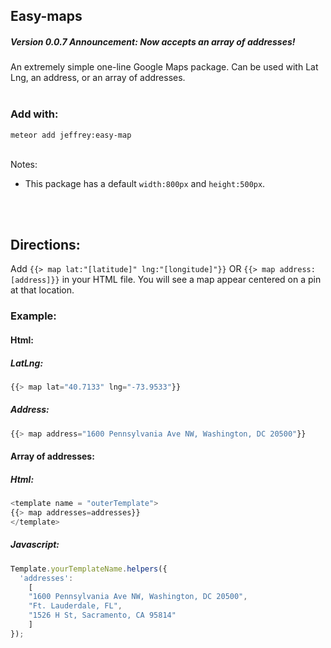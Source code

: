 ## Easy-maps

##### Version 0.0.7 Announcement: Now accepts an array of addresses!

An extremely simple one-line Google Maps package. Can be used with Lat Lng, an address, or an array of addresses.<br><br>


### Add with:
```
meteor add jeffrey:easy-map
```


<br>
Notes:<br>

* This package has a default `width:800px` and `height:500px`.

<br><br>

## Directions:
Add
```{{> map lat:"[latitude]" lng:"[longitude]"}}``` OR ```{{> map address: [address]}}``` in your HTML file. You will see a map appear centered on a pin at that location.

### Example:
#### Html:
##### LatLng:
```javascript
{{> map lat="40.7133" lng="-73.9533"}}
```
##### Address:
```javascript
{{> map address="1600 Pennsylvania Ave NW, Washington, DC 20500"}}
```

#### Array of addresses:
##### Html:
```javascript
<template name = "outerTemplate">
{{> map addresses=addresses}}
</template>
```
##### Javascript:
```javascript
Template.yourTemplateName.helpers({
  'addresses':
    [
    "1600 Pennsylvania Ave NW, Washington, DC 20500",
    "Ft. Lauderdale, FL",
    "1526 H St, Sacramento, CA 95814"
    ]
});
